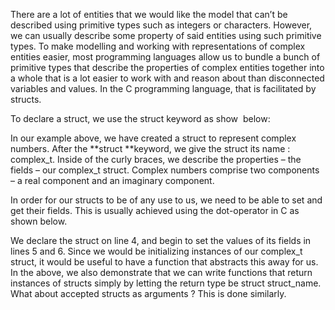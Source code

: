 
There are a lot of entities that we would like the model that can’t be described using primitive types such as integers or characters. However, we can usually describe some property of said entities using such primitive types. To make modelling and working with representations of complex entities easier, most programming languages allow us to bundle a bunch of primitive types that describe the properties of complex entities together into a whole that is a lot easier to work with and reason about than disconnected variables and values. In the C programming language, that is facilitated by structs.

To declare a struct, we use the struct keyword as show  below:

<div style="text-align: left;"><div class="gist-for-robots"><script src="http://gist.github.com/c954ff035d20251ec8f6.js"></script></div></div>In our example above, we have created a struct to represent complex numbers. After the **struct **keyword, we give the struct its name : complex_t. Inside of the curly braces, we describe the properties – the fields – our complex_t struct. Complex numbers comprise two components – a real component and an imaginary component.

In order for our structs to be of any use to us, we need to be able to set and get their fields. This is usually achieved using the dot-operator in C as shown below.

<div class="gist-for-robots"><script src="http://gist.github.com/c68e863030d6681567ab.js"></script></div>We declare the struct on line 4, and begin to set the values of its fields in lines 5 and 6. Since we would be initializing instances of our complex_t struct, it would be useful to have a function that abstracts this away for us.

<div class="gist-for-robots"><script src="http://gist.github.com/38a11a78c71483d1668e.js"></script></div>In the above, we also demonstrate that we can write functions that return instances of structs simply by letting the return type be struct struct_name. What about accepted structs as arguments ? This is done similarly.

<div class="gist-for-robots"><script src="http://gist.github.com/ffd2dcadde53103887c6.js"></script></div> 

 


